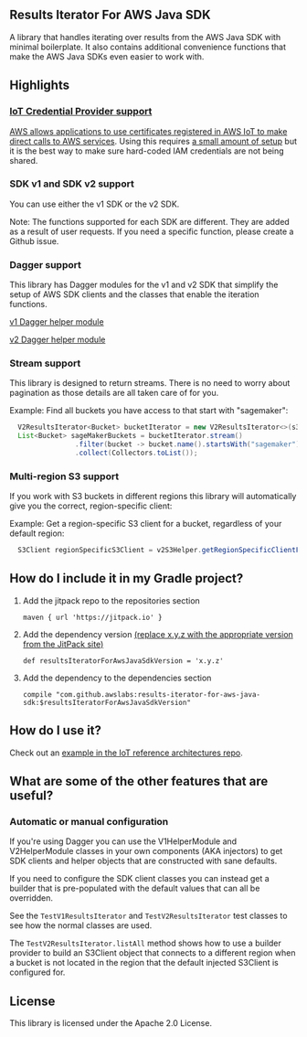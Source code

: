 ## Results Iterator For AWS Java SDK

A library that handles iterating over results from the AWS Java SDK with minimal boilerplate. It also contains additional convenience functions that make the AWS Java SDKs even easier to work with.

## Highlights

### [IoT Credential Provider support](docs/CREDENTIAL_PROVIDER.md)

[AWS allows applications to use certificates registered in AWS IoT to make direct calls to AWS services](https://docs.aws.amazon.com/iot/latest/developerguide/authorizing-direct-aws.html). Using this requires [a small amount of setup](docs/CREDENTIAL_PROVIDER.md) but it is the best way to make sure hard-coded IAM credentials are not being shared.

### SDK v1 and SDK v2 support

You can use either the v1 SDK or the v2 SDK.

Note: The functions supported for each SDK are different. They are added as a result of user requests. If you need a specific function, please create a Github issue.

### Dagger support

This library has Dagger modules for the v1 and v2 SDK that simplify the setup of AWS SDK clients and the classes that enable the iteration functions.

[v1 Dagger helper module](https://github.com/awslabs/results-iterator-for-aws-java-sdk/blob/master/java/src/main/java/com/awslabs/resultsiterator/v1/V1HelperModule.java)

[v2 Dagger helper module](https://github.com/awslabs/results-iterator-for-aws-java-sdk/blob/master/java/src/main/java/com/awslabs/resultsiterator/v2/V2HelperModule.java)

### Stream support

This library is designed to return streams. There is no need to worry about pagination as those details are all taken care of for you.

Example: Find all buckets you have access to that start with "sagemaker":

``` java
  V2ResultsIterator<Bucket> bucketIterator = new V2ResultsIterator<>(s3Client, ListBucketsRequest.class);
  List<Bucket> sageMakerBuckets = bucketIterator.stream()
                .filter(bucket -> bucket.name().startsWith("sagemaker"))
                .collect(Collectors.toList());
```

### Multi-region S3 support

If you work with S3 buckets in different regions this library will automatically give you the correct, region-specific client:

Example: Get a region-specific S3 client for a bucket, regardless of your default region:

``` java
  S3Client regionSpecificS3Client = v2S3Helper.getRegionSpecificClientForBucket(bucket);
```

## How do I include it in my Gradle project?

1. Add the jitpack repo to the repositories section

    ```
    maven { url 'https://jitpack.io' }
    ```

2. Add the dependency version [(replace x.y.z with the appropriate version from the JitPack site)](https://jitpack.io/#awslabs/results-iterator-for-aws-java-sdk)

    ```
    def resultsIteratorForAwsJavaSdkVersion = 'x.y.z'
    ```

3. Add the dependency to the dependencies section

    ```
    compile "com.github.awslabs:results-iterator-for-aws-java-sdk:$resultsIteratorForAwsJavaSdkVersion"
    ```

## How do I use it?

Check out an [example in the IoT reference architectures repo](https://github.com/aws-samples/iot-reference-architectures/tree/master/results-iterator-jitpack/java).

## What are some of the other features that are useful?

### Automatic or manual configuration

If you're using Dagger you can use the V1HelperModule and V2HelperModule classes in your own components (AKA injectors)
to get SDK clients and helper objects that are constructed with sane defaults.

If you need to configure the SDK client classes you can instead get a builder that is pre-populated with the default
values that can all be overridden.

See the `TestV1ResultsIterator` and `TestV2ResultsIterator` test classes to see how the normal classes are used.

The `TestV2ResultsIterator.listAll` method shows how to use a builder provider to build an S3Client object that connects
to a different region when a bucket is not located in the region that the default injected S3Client is configured for.

## License

This library is licensed under the Apache 2.0 License. 
